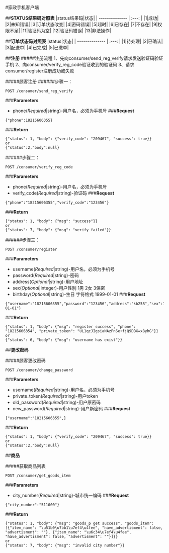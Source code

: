 #家政手机客户端

##**STATUS结果码对照表**
|status结果码|状态|
| --------------  | :---: |
|1|成功|
|2|未知错误|
|3|订单状态改变|
|4|密码错误|
|5|超时|
|6|已存在|
|7|不存在|
|9|权限不足|
|11|验证码为空|
|12|验证码错误|
|13|非法操作|

##**订单状态码对照表**
|status|状态|
| --------------  | :---: |
|1|待处理|
|2|已确认|
|3|配送中|
|4|已完成|
|5|已撤单|


##**注册**
#####注册流程
1、先向consumer/send_reg_verify请求发送验证码验证手机
2、向consumer/verify_reg_code验证收到的验证码
3、请求consumer/register注册成功或失败

#####顾客注册
######步骤一：
```
POST /consumer/send_reg_verify
```
###**Parameters**
* phone(_Required_|string)-用户名，必须为手机号
###**Request**
```
{"phone":18215606355}
```
###**Return**
```
{"status": 1, "body": {"verify_code": "209467", "success": true}}
or
{"status":2,"body":null}
```
######步骤二：
```
POST /consumer/verify_reg_code
```
###**Parameters**
* phone(_Required_|string)-用户名，必须为手机号
* verify_code(_Required_|string)-验证码
###**Request**
```
{"phone":"18215606355","verify_code":"123456"}
```
###**Return**
```
{"status": 1, "body": {"msg": "success"}}
or
{"status": 7, "body": {"msg": "verify failed"}}
```
######步骤三：
```
POST /consumer/register
```
###**Parameters**
* username(_Required_|string)-用户名，必须为手机号
* password(_Required_|string)-密码
* address(_Optional_|string)-用户地址
* sex(_Optional_|integer)-用户性别 1男 2女 3保密
* birthday(_Optional_|string)-生日 字符格式 1999-01-01
###**Request**
```
{"username":"18215606355","password":"123456","address":"kb258","sex":1,"birthday":"1999-01-01"}
```
###**Return**
```
{"status": 1, "body": {"msg": "register success", "phone": "18215606354", "private_token": "UL1qcJIgsiaNAzPnSe+fjQ9DBX=x8yhG"}}
or
{"status": 6, "body": {"msg": "username has exist"}}
```

##**更改密码**

#####顾客更改密码
```
POST /consumer/change_password
```
###**Parameters**
* username(_Required_|string)-用户名，必须为手机号
* private_token(_Required_|string)-用户token
* old_password(_Required_|string)-用户原密码
* new_password(_Required_|string)-用户新密码
###**Request**
```
{"username":"18215606355",}
```
###**Return**
```
{"status": 1, "body": {"verify_code": "209467", "success": true}}
or
{"status":2,"body":null}
```

##**商品**

#####获取商品列表
```
POST /consumer/get_goods_item
```
###**Parameters**
* city_number(_Required_|string)-城市统一编码
###**Request**
```
{"city_number":"511000"}
```
###**Return**
```
{"status": 1, "body": {"msg": "goods_p get success", "goods_item": [{"item_name": "\u51b0\u7bb1\u7ef4\u4fee", "have_advertisment": false, "advertisment": ""}, {"item_name": "\u6c34\u7ef4\u4fee", "have_advertisment": false, "advertisment": ""}]}}
or
{"status": 7, "body": {"msg": "invalid city number"}}
```
